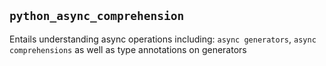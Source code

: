## `python_async_comprehension`

Entails understanding async operations including: `async generators`, `async comprehensions` as well as type annotations on generators

